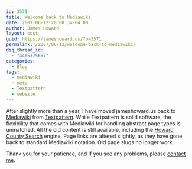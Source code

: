 ```yaml
---
id: 3571
title: Welcome back to Mediawiki
date: 2007-06-12T20:00:34-04:00
author: James Howard
layout: post
guid: https://jameshoward.us/?p=3571
permalink: /2007/06/12/welcome-back-to-mediawiki/
dsq_thread_id:
  - "4465375667"
categories:
  - Blog
tags:
  - Mediawiki
  - meta
  - Textpattern
  - website
---
```

After slightly more than a year, I have moved jameshoward.us back to [Mediawiki](http://www.mediawiki.org) from [Textpattern](http://www.textpattern.org).  While Textpattern is solid software, the flexibility that comes with Mediawiki for handling abstract page types is unmatched.  All the old content is still available, including the [Howard County Search](/hcs) engine.  Page links are altered slightly, as they have gone back to standard Mediawiki notation.  Old page slugs no longer work.

Thank you for your patience, and if you see any problems, please [contact me](/contact-me).

